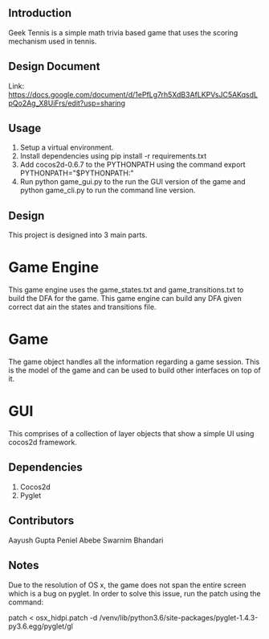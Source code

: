 ## Introduction 
Geek Tennis is a simple math trivia based game that uses the scoring mechanism used in tennis. 

## Design Document 
Link: https://docs.google.com/document/d/1ePfLg7rh5XdB3AfLKPVsJC5AKqsdLpQo2Ag_X8UiFrs/edit?usp=sharing

## Usage 
1. Setup a virtual environment.
2. Install dependencies using pip install -r requirements.txt 
3. Add cocos2d-0.6.7 to the PYTHONPATH using the command export PYTHONPATH="$PYTHONPATH:<path to cocos2d-0.6.7>"
4. Run python game_gui.py to the run the GUI version of the game and python game_cli.py to run the command line version. 

## Design 
This project is designed into 3 main parts. 

# Game Engine
This game engine uses the game_states.txt and game_transitions.txt to build the DFA for the game. This game engine can 
build any DFA given correct dat ain the states and transitions file. 

# Game 
The game object handles all the information regarding a game session. This is the model of the game and can be used to 
build other interfaces on top of it. 

# GUI
This comprises of a collection of layer objects that show a simple UI using cocos2d framework. 

## Dependencies 
1. Cocos2d
2. Pyglet 

## Contributors 
Aayush Gupta
Peniel Abebe 
Swarnim Bhandari 

## Notes 
Due to the resolution of OS x, the game does not span the entire screen which is a bug on pyglet. 
In order to solve this issue, run the patch using the command:

patch < osx_hidpi.patch -d <root-directory>/venv/lib/python3.6/site-packages/pyglet-1.4.3-py3.6.egg/pyglet/gl

